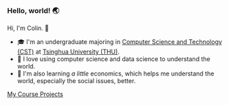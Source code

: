 ### Hello, world! 🌏

Hi, I'm Colin. 👋

- 🎓 I'm an undergraduate majoring in [Computer Science and Technology (CST)](https://www.cs.tsinghua.edu.cn/csen/) at [Tsinghua University (THU)](https://www.tsinghua.edu.cn/en/).
- 🔭 I love using computer science and data science to understand the world.
- 🌱 I'm also learning *a little* economics, which helps me understand the world, especially the social issues, better.

[My Course Projects](https://github.com/Co1lin/Co1lin/blob/main/Course%20Projects.md)

<!--
**Co1lin/Co1lin** is a ✨ _special_ ✨ repository because its `README.md` (this file) appears on your GitHub profile.

Here are some ideas to get you started:

- 🔭 I’m currently working on ...
- 🌱 I’m currently learning ...
- 👯 I’m looking to collaborate on ...
- 🤔 I’m looking for help with ...
- 💬 Ask me about ...
- 📫 How to reach me: ...
- 😄 Pronouns: ...
- ⚡ Fun fact: ...
-->
